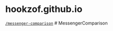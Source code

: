 # hookzof.github.io
<p><code><a href="https://hookzof.github.io/messenger-comparison/">/messenger-comparison</a></code> # MessengerComparison</p>
